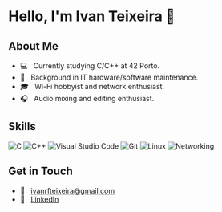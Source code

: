 # Hello, I'm Ivan Teixeira 👋

<h2>About Me</h2>

- :computer: &nbsp; Currently studying C/C++ at 42 Porto.
- 💼 &nbsp; Background in IT hardware/software maintenance.
- 🎓 &nbsp; Wi-Fi hobbyist and network enthusiast.
- 🎧 &nbsp; Audio mixing and editing enthusiast.

<h2>Skills</h2>

![C](https://img.shields.io/badge/-C-333333?style=flat&logo=c)
![C++](https://img.shields.io/badge/-C++-333333?style=flat&logo=c%2B%2B)
![Visual Studio Code](https://img.shields.io/badge/-Visual%20Studio%20Code-333333?style=flat&logo=visual-studio-code&logoColor=007ACC)
![Git](https://img.shields.io/badge/-Git-333333?style=flat&logo=git)
![Linux](https://img.shields.io/badge/-Linux-333333?style=flat&logo=linux)
![Networking](https://img.shields.io/badge/-Networking-333333?style=flat&logo=cisco)

<h2>Get in Touch</h2>

- 📧 &nbsp; [ivanrfteixeira@gmail.com](mailto:ivanrfteixeira@gmail.com)
- 💼 &nbsp; [LinkedIn](https://www.linkedin.com/in/ivanrfteixeira/)
